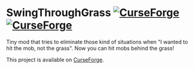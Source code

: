# SwingThroughGrass [![CurseForge](http://cf.way2muchnoise.eu/full_264353_downloads.svg)](https://minecraft.curseforge.com/projects/swingthroughgrass) [![CurseForge](http://cf.way2muchnoise.eu/versions/For%20MC_264353_all.svg)](https://minecraft.curseforge.com/projects/swingthroughgrass)
Tiny mod that tries to eliminate those kind of situations when "I wanted to hit the mob, not the grass". 
Now you can hit mobs behind the grass!


This project is available on [CurseForge](https://minecraft.curseforge.com/projects/swingthroughgrass).
